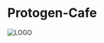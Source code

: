 # Protogen-Cafe
![LOGO](https://cdn.glitch.global/652efc9a-d433-49cc-a146-f4f4e9004668/sketch-1731012062516.png?v=1733637865091)
